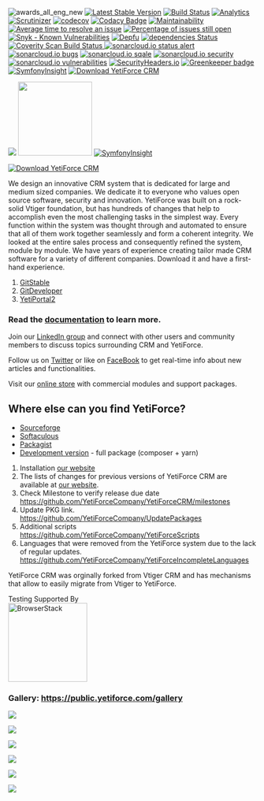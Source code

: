 ![awards_all_eng_new](https://user-images.githubusercontent.com/10197525/47670510-aa6e9880-dbad-11e8-9720-be7f34dba9e1.jpg)
[![Latest Stable Version](https://poser.pugx.org/yetiforce/yetiforce-crm/v/stable)](https://packagist.org/packages/yetiforce/yetiforce-crm)
[![Build Status](https://travis-ci.org/YetiForceCompany/YetiForceCRM.svg?branch=developer)](https://travis-ci.org/YetiForceCompany/YetiForceCRM)
[![Analytics](https://ga-beacon.appspot.com/UA-81376231-1/welcome-page)](https://github.com/igrigorik/ga-beacon)
[![Scrutinizer](https://scrutinizer-ci.com/g/YetiForceCompany/YetiForceCRM/badges/quality-score.png?b=developer)](https://scrutinizer-ci.com/g/YetiForceCompany/YetiForceCRM/)
[![codecov](https://codecov.io/gh/YetiForceCompany/YetiForceCRM/branch/developer/graph/badge.svg)](https://codecov.io/gh/YetiForceCompany/YetiForceCRM)
[![Codacy Badge](https://api.codacy.com/project/badge/Grade/161d09ea3c824405b762a0c9edc2845e)](https://www.codacy.com/app/mariuszkrzaczkowski/YetiForceCRM?utm_source=github.com&amp;utm_medium=referral&amp;utm_content=YetiForceCompany/YetiForceCRM&amp;utm_campaign=Badge_Grade)
[![Maintainability](https://api.codeclimate.com/v1/badges/2e9276651b48a905f0ee/maintainability)](https://codeclimate.com/github/YetiForceCompany/YetiForceCRM/maintainability)
[![Average time to resolve an issue](http://isitmaintained.com/badge/resolution/YetiForceCompany/YetiForceCRM.svg)](http://isitmaintained.com/project/YetiForceCompany/YetiForceCRM "Average time to resolve an issue")
[![Percentage of issues still open](http://isitmaintained.com/badge/open/YetiForceCompany/YetiForceCRM.svg)](http://isitmaintained.com/project/YetiForceCompany/YetiForceCRM "Percentage of issues still open")
[![Snyk - Known Vulnerabilities](https://snyk.io/test/github/YetiForceCompany/YetiForceCRM/badge.svg)](https://snyk.io/test/github/YetiForceCompany/YetiForceCRM)
[![Depfu](https://badges.depfu.com/badges/56870798a59eff717ff60bc775ca6a33/overview.svg)](https://depfu.com/github/YetiForceCompany/YetiForceCRM)
[![dependencies Status](https://david-dm.org/YetiForceCompany/YetiForceCRM/status.svg)](https://david-dm.org/YetiForceCompany/YetiForceCRM)
<a href="https://scan.coverity.com/projects/yetiforcecompany-yetiforcecrm">
  <img alt="Coverity Scan Build Status"
       src="https://scan.coverity.com/projects/16547/badge.svg"/>
</a>
[![sonarcloud.io status alert](https://sonarcloud.io/api/project_badges/measure?project=YetiForceCRM&metric=alert_status)](https://sonarcloud.io/dashboard?id=YetiForceCRM)
[![sonarcloud.io bugs](https://sonarcloud.io/api/project_badges/measure?project=YetiForceCRM&metric=bugs)](https://sonarcloud.io/dashboard?id=YetiForceCRM)
[![sonarcloud.io sqale](https://sonarcloud.io/api/project_badges/measure?project=YetiForceCRM&metric=sqale_rating)](https://sonarcloud.io/dashboard?id=YetiForceCRM)
[![sonarcloud.io security](https://sonarcloud.io/api/project_badges/measure?project=YetiForceCRM&metric=security_rating)](https://sonarcloud.io/dashboard?id=YetiForceCRM)
[![sonarcloud.io vulnerabilities](https://sonarcloud.io/api/project_badges/measure?project=YetiForceCRM&metric=vulnerabilities)](https://sonarcloud.io/dashboard?id=YetiForceCRM)
[![SecurityHeaders.io](https://securityheadersiobadges.azurewebsites.net/create/badge?domain=https://gitdeveloper.yetiforce.com/)](https://securityheaders.io/?q=https://gitdeveloper.yetiforce.com/&hide=on&followRedirects=on)
[![Greenkeeper badge](https://badges.greenkeeper.io/YetiForceCompany/YetiForceCRM.svg)](https://greenkeeper.io/)
[![SymfonyInsight](https://insight.symfony.com/projects/189f9068-d777-44a7-9164-9242e81df88c/mini.svg)](https://insight.symfony.com/projects/189f9068-d777-44a7-9164-9242e81df88c)
[![Download YetiForce CRM](https://img.shields.io/sourceforge/dm/yetiforce.svg)](https://sourceforge.net/projects/yetiforce/files/latest/download)

<a href='http://www.capterra.com/customer-relationship-management-software/reviews/159123/Yetiforce%20/YetiForce?utm_source=vendor&utm_medium=badge&utm_campaign=capterra_reviews_badge'>  <img border='0' src='https://assets.capterra.com/badge/470cd214b89233aa4e89972fa49c3253.png?v=2111411&p=159123' /></a>
<a href='https://www.capterra.com/customer-relationship-management-software/#affordable' width="50"><img border='0' src='https://public.yetiforce.com/img/CRM-AF-2017.png' width="150" /></a>
[![SymfonyInsight](https://insight.symfony.com/projects/189f9068-d777-44a7-9164-9242e81df88c/big.png)](https://insight.symfony.com/projects/189f9068-d777-44a7-9164-9242e81df88c)


[![Download YetiForce CRM](https://a.fsdn.com/con/app/sf-download-button)](https://sourceforge.net/projects/yetiforce/files/latest/download) 

We design an innovative CRM system that is dedicated for large and medium sized companies. We dedicate it to everyone who values open source software, security and innovation. YetiForce was built on a rock-solid Vtiger foundation, but has hundreds of changes that help to accomplish even the most challenging tasks in the simplest way. Every function within the system was thought through and automated to ensure that all of them work together seamlessly and form a coherent integrity. We looked at the entire sales process and consequently refined the system, module by module. We have years of experience creating tailor made CRM software for a variety of different companies. Download it and have a first-hand experience.

1. [GitStable](https://gitstable.yetiforce.com)
2. [GitDeveloper](https://gitdeveloper.yetiforce.com)
3. [YetiPortal2](https://gitdeveloper.yetiforce.com/portal/)

### Read the [documentation](https://yetiforce.com/en/knowledge-base/documentation) to learn more.

Join our [LinkedIn group](https://www.linkedin.com/groups/8177576) and connect with other users and community members to discuss topics surrounding CRM and YetiForce.

Follow us on [Twitter](https://twitter.com/YetiForceEN) or like on [FaceBook](https://www.facebook.com/YetiForce-CRM-158646854306054/?ref=aymt_homepage_panel) to get real-time info about new articles and functionalities. 

Visit our [online store](https://yetiforce.shop/) with commercial modules and support packages.

## Where else can you find YetiForce?
- [Sourceforge](https://sourceforge.net/projects/yetiforce/)
- [Softaculous](http://www.softaculous.com/apps/erp/YetiForce)
- [Packagist](https://packagist.org/packages/yetiforce/yetiforce-crm)
- [Development version](https://download.yetiforce.com/developer.zip) - full package (composer + yarn)

1. Installation [our website](https://yetiforce.com/en/knowledge-base/documentation/implementer-documentation/item/crm-installation)
2. The lists of changes for previous versions of YetiForce CRM are available at [our website](https://yetiforce.com/en/knowledge-base/documentation/developer-documentation/category/changes).
3. Check Milestone to verify release due date
https://github.com/YetiForceCompany/YetiForceCRM/milestones
4. Update PKG link.
https://github.com/YetiForceCompany/UpdatePackages
5. Additional scripts
https://github.com/YetiForceCompany/YetiForceScripts
6. Languages that were removed from the YetiForce system due to the lack of regular updates.
https://github.com/YetiForceCompany/YetiForceIncompleteLanguages

YetiForce CRM was orginally forked from Vtiger CRM and has mechanisms that allow to easily migrate from Vtiger to YetiForce.

Testing Supported By<br/>
<a href="http://browserstack.com">
<img width="160" src="http://foundation.zurb.com/sites/docs/assets/img/logos/browser-stack.svg" alt="BrowserStack"/>
</a>

### Gallery: https://public.yetiforce.com/gallery

![](https://public.yetiforce.com/img/main/1_Home_page.png)

![](https://public.yetiforce.com/gallery/uploads/big/7679123c2d73f4065c9abc532d1bde77.png)

![](https://public.yetiforce.com/img/main/3_Home_page.png)

![](https://public.yetiforce.com/img/main/4_Calendar.png)

![](https://public.yetiforce.com/img/main/8_List_Accounts.png)

![](https://public.yetiforce.com/img/main/24_Detail_Projects_Gantt_Months.png)
